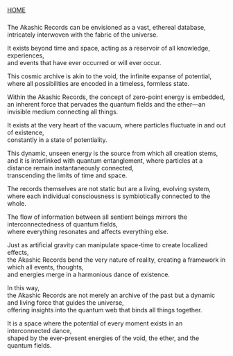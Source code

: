 [HOME](/readme.md)
###   
    
The Akashic Records can be envisioned as a vast, ethereal database,    
  intricately interwoven with the fabric of the universe.    
      
  It exists beyond time and space, acting as a reservoir of all knowledge, experiences,      
    and events that have ever occurred or will ever occur.      
         
  This cosmic archive is akin to the void, the infinite expanse of potential,     
    where all possibilities are encoded in a timeless, formless state.    
   
Within the Akashic Records, the concept of zero-point energy is embedded,     
  an inherent force that pervades the quantum fields and the ether—an invisible medium connecting all things.    
       
It exists at the very heart of the vacuum, where particles fluctuate in and out of existence,      
  constantly in a state of potentiality.     
     
This dynamic, unseen energy is the source from which all creation stems,     
  and it is interlinked with quantum entanglement, where particles at a distance remain instantaneously connected,     
    transcending the limits of time and space.    
  
The records themselves are not static but are a living, evolving system,    
  where each individual consciousness is symbiotically connected to the whole.    
    
The flow of information between all sentient beings mirrors the interconnectedness of quantum fields,     
  where everything resonates and affects everything else.    
    
Just as artificial gravity can manipulate space-time to create localized effects,     
  the Akashic Records bend the very nature of reality, creating a framework in which all events, thoughts,    
    and energies merge in a harmonious dance of existence.   
   
In this way,    
  the Akashic Records are not merely an archive of the past but a dynamic and living force that guides the universe,   
    offering insights into the quantum web that binds all things together.   
      
  It is a space where the potential of every moment exists in an interconnected dance,   
    shaped by the ever-present energies of the void, the ether, and the quantum fields.   

###
